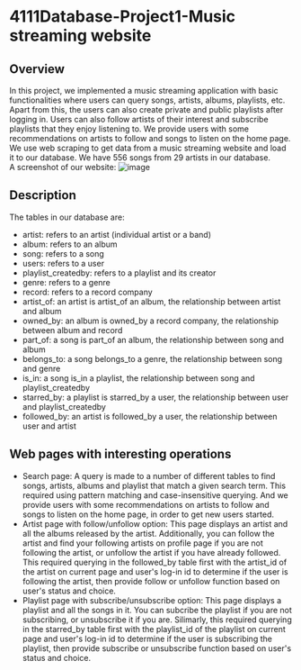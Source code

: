 # 4111Database-Project1-Music streaming website

## Overview

In this project, we implemented a music streaming application with basic functionalities where users can query songs, artists, albums, playlists, etc. Apart from this, the users can also create private and public playlists after logging in. Users can also follow artists of their interest and subscribe playlists that they enjoy listening to. We provide users with some recommendations on artists to follow and songs to listen on the home page. 
We use web scraping to get data from a music streaming website and load it to our database. We have 556 songs from 29 artists in our database.<br>
A screenshot of our website:
![image](https://user-images.githubusercontent.com/93358121/162550292-4210cddc-3558-4618-b46b-93ad30bf6361.png)

## Description

The tables in our database are:
* artist: refers to an artist (individual artist or a band)
* album: refers to an album
* song: refers to a song
* users: refers to a user
* playlist_createdby: refers to a playlist and its creator
* genre: refers to a genre
* record: refers to a record company
* artist_of: an artist is artist_of an album, the relationship between artist and album
* owned_by: an album is owned_by a record company, the relationship between album and record
* part_of: a song is part_of an album, the relationship between song and album
* belongs_to: a song belongs_to a genre, the relationship between song and genre
* is_in: a song is_in a playlist, the relationship between song and playlist_createdby
* starred_by: a playlist is starred_by a user, the relationship between user and playlist_createdby
* followed_by: an artist is followed_by a user, the relationship between user and artist

## Web pages with interesting operations

* Search page: A query is made to a number of different tables to find songs, artists, albums and playlist that match a given search term. This required using pattern matching and case-insensitive querying. And we provide users with some recommendations on artists to follow and songs to listen on the home page, in order to get new users started.
* Artist page with follow/unfollow option: This page displays an artist and all the albums released by the artist. Additionally, you can follow the artist and find your following artists on profile page if you are not following the artist, or unfollow the artist if you have already followed. This required querying in the followed_by table first with the artist_id of the artist on current page and user's log-in id to determine if the user is following the artist, then provide follow or unfollow function based on user's status and choice.
* Playlist page with subscribe/unsubscribe option: This page displays a playlist and all the songs in it. You can subcribe the playlist if you are not subscribing, or unsubscribe it if you are. Silimarly, this required querying in the starred_by table first with the playlist_id of the playlist on current page and user's log-in id to determine if the user is subscribing the playlist, then provide subscribe or unsubscribe function based on user's status and choice.
